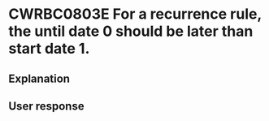 # CWRBC0803E For a recurrence rule, the until date 0 should be later than start date 1.

## Explanation

## User response